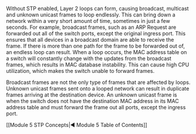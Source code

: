 Without STP enabled, Layer 2 loops can form, causing broadcast, multicast and unknown unicast frames to loop endlessly. This can bring down a network within a very short amount of time, sometimes in just a few seconds. For example, broadcast frames, such as an ARP Request are forwarded out all of the switch ports, except the original ingress port. This ensures that all devices in a broadcast domain are able to receive the frame. If there is more than one path for the frame to be forwarded out of, an endless loop can result. When a loop occurs, the MAC address table on a switch will constantly change with the updates from the broadcast frames, which results in MAC database instability. This can cause high CPU utilization, which makes the switch unable to forward frames.

Broadcast frames are not the only type of frames that are affected by loops. Unknown unicast frames sent onto a looped network can result in duplicate frames arriving at the destination device. An unknown unicast frame is when the switch does not have the destination MAC address in its MAC address table and must forward the frame out all ports, except the ingress port.

[[Module 5 STP Concepts|◀ Module 5 Table of Contents]]